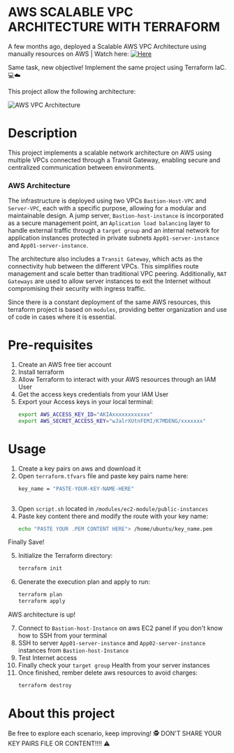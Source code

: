 # AWS SCALABLE VPC ARCHITECTURE WITH TERRAFORM

A few months ago, deployed a Scalable AWS VPC Architecture using manually resources on AWS | Watch here: [![Here](https://img.shields.io/badge/Project%20Here-blue.svg)](https://www.linkedin.com/posts/michael-d-cris%C3%B3stomo-10706423a_modular-and-scalable-vpc-architecture-on-activity-7257739483805093889-TIV-?utm_source=share&utm_medium=member_desktop&rcm=ACoAADtz4ZcBz7xHHAntAuuc4Zrt8XQue4DZZ5Q)

Same task, new objective! Implement the same project using Terraform IaC. 💻☁️

This project allow the following architecture:

![AWS VPC Architecture](https://i.postimg.cc/6qGDv5h4/Captura-de-pantalla-2025-05-13-215931.png)

# Description
This project implements a scalable network architecture on AWS using multiple VPCs connected through a Transit Gateway, enabling secure and centralized communication between environments. 

### AWS Architecture

The infrastructure is deployed using two VPCs `Bastion-Host-VPC` and `Server-VPC`, each with a specific purpose, allowing for a modular and maintainable design. A jump server, `Bastion-host-instance` is incorporated as a secure management point, an `Aplication load balancing` layer to handle external traffic through a `target group` and an internal network for application instances protected in private subnets `App01-server-instance` and `App01-server-instance`. 

The architecture also includes a `Transit Gateway`, which acts as the connectivity hub between the different VPCs. This simplifies route management and scale better than traditional VPC peering. Additionally, `NAT Gateways` are used to allow server  instances to exit the Internet without compromising their security with ingress traffic.

Since there is a constant deployment of the same AWS resources, this terraform project is based on `modules`, providing better organization and use of code in cases where it is essential.

# Pre-requisites

1) Create an AWS free tier account
2) Install terraform
3) Allow Terraform to interact with your AWS resources through an IAM User  
4) Get the access keys credentials from your IAM User  
5) Export your Access keys in your local terminal:  
   ```bash
   export AWS_ACCESS_KEY_ID="AKIAxxxxxxxxxxxx"
   export AWS_SECRET_ACCESS_KEY="wJalrXUtnFEMI/K7MDENG/xxxxxxx"

  # Usage
1) Create a key pairs on aws and download it
2) Open `terraform.tfvars` file and paste key pairs name here:
   ```bash
   key_name = "PASTE-YOUR-KEY-NAME-HERE"
  
3) Open `script.sh` located in `/modules/ec2-module/public-instances` 
4) Paste key content there and modify the route with your key name:
   ```bash
   echo "PASTE YOUR .PEM CONTENT HERE"> /home/ubuntu/key_name.pem 

Finally Save!

5) Initialize the Terraform directory:  
   ```bash
   terraform init
6) Generate the execution plan and apply to run:  
   ```bash
   terraform plan 
   terraform apply

  AWS architecture is up!

7) Connect to `Bastion-host-Instance` on aws EC2 panel if you don't know how to SSH from your terminal
8) SSH to server `App01-server-instance` and `App02-server-instance` instances from `Bastion-host-Instance`
9) Test Internet access 
10) Finally check your `target group` Health from your server instances
11) Once finished, rember delete aws resources to avoid charges:
     ```bash
    terraform destroy

 # About this project
Be free to explore each scenario, keep improving! 🕵️
DON'T SHARE YOUR KEY PAIRS FILE OR CONTENT!!!! ⚠️
